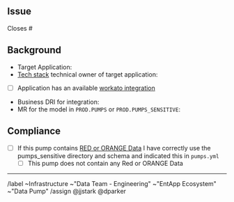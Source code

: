 ## Issue

Closes # <!--- Link the Issue this MR closes --->

## Background

- Target Application: <!-- Salesforce? Marketo? -->
- [Tech stack](https://gitlab.com/gitlab-com/www-gitlab-com/-/blob/master/data/tech_stack.yml) technical owner of target application: <!-- tag them here -->
- [ ] Application has an available [workato integration](https://www.workato.com/integrations)
- Business DRI for integration: <!-- tag them here -->
- MR for the model in `PROD.PUMPS` or `PROD.PUMPS_SENSITIVE`: <!-- link here -->

## Compliance

- [ ] If this pump contains [RED or ORANGE Data](https://about.gitlab.com/handbook/engineering/security/data-classification-standard.html#data-classification-levels) I have correctly use the pumps_sensitive directory and schema and indicated this in `pumps.yml`
  * [ ] This pump does not contain any Red or ORANGE Data

----
/label ~Infrastructure ~"Data Team - Engineering" ~"EntApp Ecosystem" ~"Data Pump"
/assign @jjstark @dparker